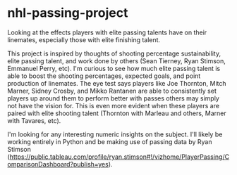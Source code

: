 # nhl-passing-project
Looking at the effects players with elite passing talents have on their linemates, especially those with elite finishing talent.

This project is inspired by thoughts of shooting percentage sustainability, elite passing talent, and work done by others (Sean Tierney, Ryan Stimson, Emmanuel Perry, etc). I'm curious to see how much elite passing talent is able to boost the shooting percentages, expected goals, and point production of linemates. The eye test says players like Joe Thornton, Mitch Marner, Sidney Crosby, and Mikko Rantanen are able to consistently set players up around them to perform better with passes others may simply not have the vision for. This is even more evident when these players are paired with elite shooting talent (Thornton with Marleau and others, Marner with Tavares, etc).

I'm looking for any interesting numeric insights on the subject. I'll likely be working entirely in Python and be making use of passing data by Ryan Stimson (https://public.tableau.com/profile/ryan.stimson#!/vizhome/PlayerPassing/ComparisonDashboard?publish=yes).
